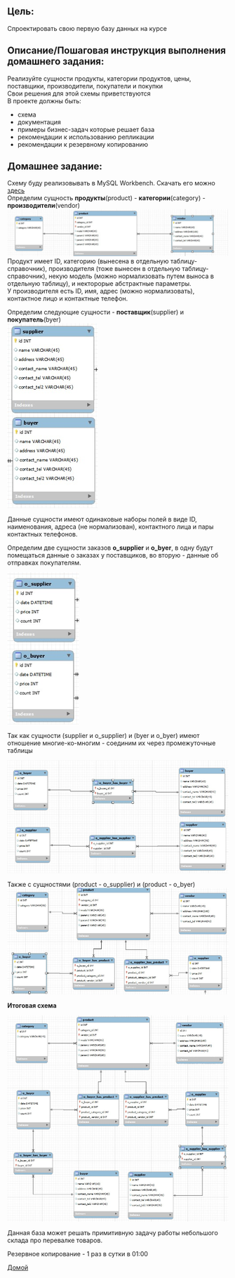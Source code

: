 ## **Цель:**
Спроектировать свою первую базу данных на курсе

## **Описание/Пошаговая инструкция выполнения домашнего задания:**
Реализуйте сущности продукты, категории продуктов, цены, поставщики, производители, покупатели и покупки  
Свои решения для этой схемы приветствуются  
В проекте должны быть:
* схема
* документация
* примеры бизнес-задач которые решает база
* рекомендации к использованию репликации
* рекомендации к резервному копированию

## **Домашнее задание:**
Схему буду реализовывать в MySQL Workbench. Скачать его можно [здесь](https://dev.mysql.com/downloads/workbench/)  
Определим сущность **продукты**(product) - **категории**(category) - **производители**(vendor)
![](https://github.com/fermunt/OTUS-RDBMS-2023-02/blob/main/pics_homework_1/product.jpg)
Продукт имеет ID, категорию (вынесена в отдельную таблицу-справочник), производителя (тоже вынесен в отдельную таблицу-справочник), некую модель (можно нормализовать путем выноса в отдельную таблицу), и некторорые абстрактные параметры.  
У производителя есть ID, имя, адрес (можно нормализовать), контактное лицо и контактные телефон.
  
Определим следующие сущности - **поставщик**(supplier) и **покупатель**(byer)  
![](https://github.com/fermunt/OTUS-RDBMS-2023-02/blob/main/pics_homework_1/supplier-buyer.jpg)  
  
Данные сущности имеют одинаковые наборы полей в виде ID, наименования, адреса (не нормализован), контактного лица и пары контактных телефонов.    
  
Определим две сущности заказов **o_supplier** и **o_byer**, в одну будут помещаться данные о заказах у поставщиков, во вторую - данные об отправках покупателям.  
  
![](https://github.com/fermunt/OTUS-RDBMS-2023-02/blob/main/pics_homework_1/order.jpg)  

Так как сущности (supplier и o_supplier) и (byer и o_byer) имеют отношение многие-ко-многим - соединим их через промежуточные таблицы  
  
![](https://github.com/fermunt/OTUS-RDBMS-2023-02/blob/main/pics_homework_1/supplier-order.jpg)  
  
Также с сущностями (product - o_supplier) и (product - o_byer)    
![](https://github.com/fermunt/OTUS-RDBMS-2023-02/blob/main/pics_homework_1/product-order.jpg)  

**Итоговая схема**  
  
![](https://github.com/fermunt/OTUS-RDBMS-2023-02/blob/main/pics_homework_1/all.jpg)  
  
  
Данная база может решать примитивную задачу работы небольшого склада про перевалке товаров. 

Резервное копирование - 1 раз в сутки в 01:00  

[Домой](https://github.com/fermunt/OTUS-RDBMS-2023-02)


  
  
  










